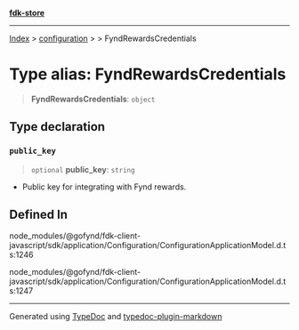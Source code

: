 [**fdk-store**](../../../README.md)
***

[Index](../../../API.md) > [configuration](../../README.md) > [<internal>](../README.md) > FyndRewardsCredentials

# Type alias: FyndRewardsCredentials

> **FyndRewardsCredentials**: `object`

## Type declaration

### `public_key`

> `optional` **public\_key**: `string`

- Public key for integrating with Fynd rewards.

## Defined In

node\_modules/@gofynd/fdk-client-javascript/sdk/application/Configuration/ConfigurationApplicationModel.d.ts:1246

node\_modules/@gofynd/fdk-client-javascript/sdk/application/Configuration/ConfigurationApplicationModel.d.ts:1247

***
Generated using [TypeDoc](https://typedoc.org/) and [typedoc-plugin-markdown](https://www.npmjs.com/package/typedoc-plugin-markdown)
